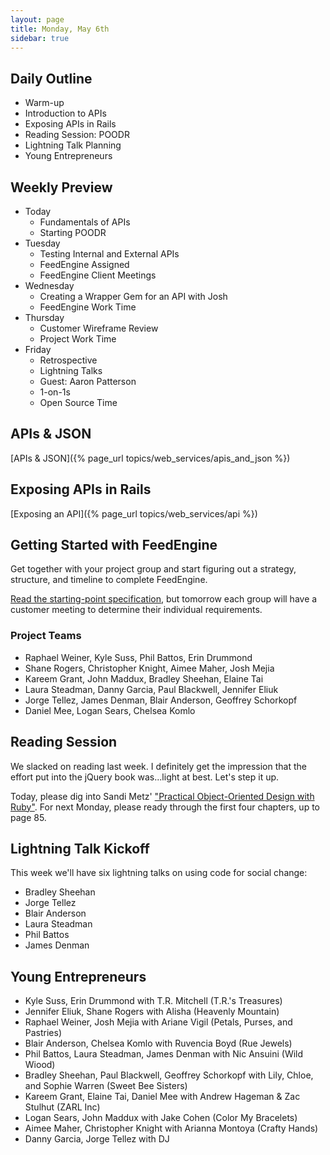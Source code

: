```yaml
---
layout: page
title: Monday, May 6th
sidebar: true
---
```


## Daily Outline

* Warm-up
* Introduction to APIs
* Exposing APIs in Rails
* Reading Session: POODR
* Lightning Talk Planning
* Young Entrepreneurs

## Weekly Preview

* Today
  * Fundamentals of APIs
  * Starting POODR
* Tuesday
  * Testing Internal and External APIs
  * FeedEngine Assigned
  * FeedEngine Client Meetings
* Wednesday
  * Creating a Wrapper Gem for an API with Josh
  * FeedEngine Work Time
* Thursday
  * Customer Wireframe Review
  * Project Work Time
* Friday
  * Retrospective
  * Lightning Talks
  * Guest: Aaron Patterson
  * 1-on-1s
  * Open Source Time

## APIs & JSON

[APIs & JSON]({% page_url topics/web_services/apis_and_json %})

## Exposing APIs in Rails

[Exposing an API]({% page_url topics/web_services/api %})

## Getting Started with FeedEngine

Get together with your project group and start figuring out a strategy, structure, and timeline to complete FeedEngine.

[Read the starting-point specification](http://tutorials.jumpstartlab.com/projects/feed_engine.html), but tomorrow each group will have a customer meeting to determine their individual requirements.

### Project Teams

* Raphael Weiner, Kyle Suss, Phil Battos, Erin Drummond
* Shane Rogers, Christopher Knight, Aimee Maher, Josh Mejia
* Kareem Grant, John Maddux, Bradley Sheehan, Elaine Tai
* Laura Steadman, Danny Garcia, Paul Blackwell, Jennifer Eliuk
* Jorge Tellez, James Denman, Blair Anderson, Geoffrey Schorkopf
* Daniel Mee, Logan Sears, Chelsea Komlo

## Reading Session

We slacked on reading last week. I definitely get the impression that the effort put into the jQuery book was...light at best. Let's step it up.

Today, please dig into Sandi Metz' ["Practical Object-Oriented Design with Ruby"](http://www.poodr.info/). For next Monday, please ready through the first four chapters, up to page 85.

## Lightning Talk Kickoff

This week we'll have six lightning talks on using code for social change:

* Bradley Sheehan
* Jorge Tellez
* Blair Anderson
* Laura Steadman
* Phil Battos
* James Denman

## Young Entrepreneurs

* Kyle Suss, Erin Drummond with T.R. Mitchell (T.R.'s Treasures)
* Jennifer Eliuk, Shane Rogers with Alisha (Heavenly Mountain)
* Raphael Weiner, Josh Mejia with Ariane Vigil (Petals, Purses, and Pastries)
* Blair Anderson, Chelsea Komlo with Ruvencia Boyd (Rue Jewels)
* Phil Battos, Laura Steadman, James Denman with Nic Ansuini (Wild Wiood)
* Bradley Sheehan, Paul Blackwell, Geoffrey Schorkopf with Lily, Chloe, and Sophie Warren (Sweet Bee Sisters)
* Kareem Grant, Elaine Tai, Daniel Mee with Andrew Hageman & Zac Stulhut (ZARL Inc)
* Logan Sears, John Maddux with Jake Cohen (Color My Bracelets)
* Aimee Maher, Christopher Knight with Arianna Montoya (Crafty Hands)
* Danny Garcia, Jorge Tellez with DJ
